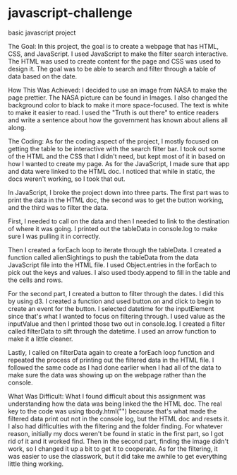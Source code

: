 # javascript-challenge
basic javascript project

The Goal: 
In this project, the goal is to create a webpage that has HTML, CSS, and JavaScript. I used JavaScript to make the filter search interactive. The HTML was used to create content for the page and CSS was used to design it. The goal was to be able to search and filter through a table of data based on the date.

How This Was Achieved:
I decided to use an image from NASA to make the page prettier. The NASA picture can be found in Images. I also changed the  background color to black to make it more space-focused. The text is white to make it easier to read. I used the "Truth is out there" to entice readers and write a sentence about how the government has known about aliens all along.

The Coding:
As for the coding aspect of the project, I mostly focused on getting the table to be interactive with the search filter bar. I took out some of the HTML and the CSS that I didn't need, but kept most of it in based on how I wanted to create my page. As for the JavaScript, I made sure that app and data were linked to the HTML doc. I noticed that while in static, the docs weren't working, so I took that out.

In JavaScript, I broke the project down into three parts. The first part was to print the data in the HTML doc, the second was to get the button working, and the third was to filter the data. 

First, I needed to call on the data and then I needed to link to the destination of where it was going. I printed out the tableData in console.log to make sure I was pulling it in  correctly.

Then I created a forEach loop to iterate through the tableData. I created a function called alienSightings to push the tableData from the data JavaScript file into the HTML file. I used Object.entries in the forEach to pick out the keys and values. I also used tbody.append to fill in the table and the cells and rows. 

For the second part, I created a button to filter through the dates. I did this by using d3. I created a function and used button.on and click to begin to create an event for the button. I selected datetime for the inputElement since that's what I wanted to focus on filtering through. I used value as the inputValue and then I printed those two out in console.log. I created a filter called filterData to sift through the datetime.  I used an arrow function to make it a little cleaner. 

Lastly, I called on filterData again to create a forEach loop function and repeated the process of printing out the filtered data in the HTML file. I followed the same code as I had done earlier when I had all of the data to make sure the data was showing up on the webpage rather than the console. 

What Was Difficult:
What I found difficult about this assignment was understanding how the data was being linked the the HTML doc. The real key to the code was using tbody.html("") because that's what made the filtered data print out not in the console log, but the HTML doc and resets it. I also had difficulties with the filtering and the folder finding. For whatever reason, initially my docs weren't be found in static in the first part, so I got rid of it and it worked find. Then in the second part, finding the image didn't work, so I changed it up a bit to get it to cooperate. As for the filtering, it was easier to use the classwork, but it did take me awhile to get everything little thing working. 

